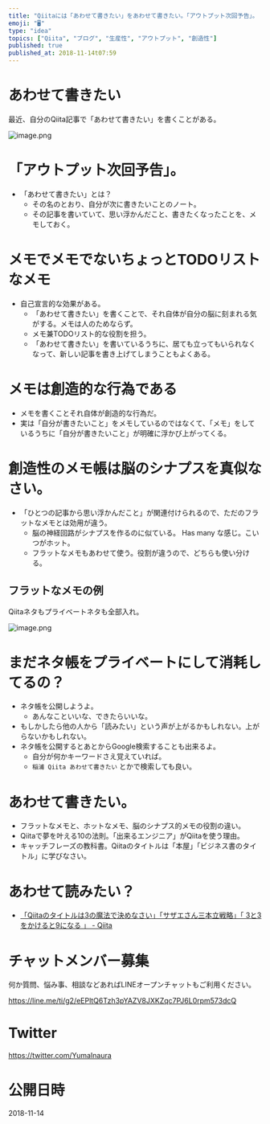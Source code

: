 ```yaml
---
title: "Qiitaには「あわせて書きたい」をあわせて書きたい。「アウトプット次回予告」。 創造性のメモ帳は脳のシナプスを真似なさい。"
emoji: "🖥"
type: "idea"
topics: ["Qiita", "ブログ", "生産性", "アウトプット", "創造性"]
published: true
published_at: 2018-11-14t07:59
---
```


# あわせて書きたい

最近、自分のQiita記事で「あわせて書きたい」を書くことがある。

![image.png](https://qiita-image-store.s3.amazonaws.com/0/89618/f4d9a9c3-3003-6945-64a6-8c63bb4c4e7a.png)



# 「アウトプット次回予告」。

- 「あわせて書きたい」とは？ 
  - その名のとおり、自分が次に書きたいことのノート。
  - その記事を書いていて、思い浮かんだこと、書きたくなったことを、メモしておく。

# メモでメモでないちょっとTODOリストなメモ

- 自己宣言的な効果がある。
  - 「あわせて書きたい」を書くことで、それ自体が自分の脳に刻まれる気がする。メモは人のためならず。
  - メモ兼TODOリスト的な役割を担う。
  - 「あわせて書きたい」を書いているうちに、居ても立ってもいられなくなって、新しい記事を書き上げてしまうこともよくある。

# メモは創造的な行為である

- メモを書くことそれ自体が創造的な行為だ。
- 実は「自分が書きたいこと」をメモしているのではなくて、「メモ」をしているうちに「自分が書きたいこと」が明確に浮かび上がってくる。


# 創造性のメモ帳は脳のシナプスを真似なさい。

- 「ひとつの記事から思い浮かんだこと」が関連付けられるので、ただのフラットなメモとは効用が違う。
  - 脳の神経回路がシナプスを作るのに似ている。 Has many な感じ。こいつがホット。
  - フラットなメモもあわせて使う。役割が違うので、どちらも使い分ける。


## フラットなメモの例

Qiitaネタもプライベートネタも全部入れ。

![image.png](https://qiita-image-store.s3.amazonaws.com/0/89618/25af66e7-d15b-d804-3262-bee51e4d03b5.png)

# まだネタ帳をプライベートにして消耗してるの？

- ネタ帳を公開しようよ。
  - あんなこといいな、できたらいいな。
- もしかしたら他の人から「読みたい」という声が上がるかもしれない。上がらないかもしれない。
- ネタ帳を公開するとあとからGoogle検索することも出来るよ。
  - 自分が何かキーワードさえ覚えていれば。
  - `稲浦 Qiita あわせて書きたい` とかで検索しても良い。


# あわせて書きたい。

- フラットなメモと、ホットなメモ、脳のシナプス的メモの役割の違い。
- Qiitaで夢を叶える10の法則。「出来るエンジニア」がQiitaを使う理由。
- キャッチフレーズの教科書。Qiitaのタイトルは「本屋」「ビジネス書のタイトル」に学びなさい。



# あわせて読みたい？

- [「Qiitaのタイトルは3の魔法で決めなさい」「サザエさん三本立戦略」「 3と3をかけると9になる 」 - Qiita](https://qiita.com/YumaInaura/items/48d77d853fac57e39e89)








<!-- Update From Qiita API -->

# チャットメンバー募集


何か質問、悩み事、相談などあればLINEオープンチャットもご利用ください。

https://line.me/ti/g2/eEPltQ6Tzh3pYAZV8JXKZqc7PJ6L0rpm573dcQ





# Twitter


https://twitter.com/YumaInaura


<!-- Update From Qiita API -->



# 公開日時

2018-11-14
